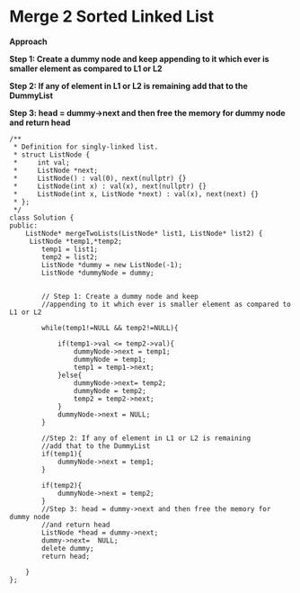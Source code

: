 # Merge 2 Sorted Linked List

**Approach**

**Step 1: Create a dummy node and keep appending to it which ever is smaller element as compared to L1 or L2**

**Step 2: If any of element in L1 or L2 is remaining add that to the DummyList**

**Step 3: head = dummy->next and then free the memory for dummy node and return head**&#x20;

```
/**
 * Definition for singly-linked list.
 * struct ListNode {
 *     int val;
 *     ListNode *next;
 *     ListNode() : val(0), next(nullptr) {}
 *     ListNode(int x) : val(x), next(nullptr) {}
 *     ListNode(int x, ListNode *next) : val(x), next(next) {}
 * };
 */
class Solution {
public:
    ListNode* mergeTwoLists(ListNode* list1, ListNode* list2) {
     ListNode *temp1,*temp2;
        temp1 = list1;
        temp2 = list2;
        ListNode *dummy = new ListNode(-1);
        ListNode *dummyNode = dummy;
        
        
        // Step 1: Create a dummy node and keep 
        //appending to it which ever is smaller element as compared to L1 or L2
        
        while(temp1!=NULL && temp2!=NULL){
            
            if(temp1->val <= temp2->val){
                dummyNode->next = temp1;
                dummyNode = temp1;
                temp1 = temp1->next;
            }else{
                dummyNode->next= temp2;
                dummyNode = temp2;
                temp2 = temp2->next;
            }
            dummyNode->next = NULL;
        }
        
        //Step 2: If any of element in L1 or L2 is remaining 
        //add that to the DummyList
        if(temp1){
            dummyNode->next = temp1;
        }
        
        if(temp2){
            dummyNode->next = temp2;
        }
        //Step 3: head = dummy->next and then free the memory for dummy node 
        //and return head
        ListNode *head = dummy->next;
        dummy->next=  NULL;
        delete dummy;
        return head;
        
    }
};
```
